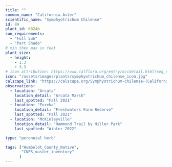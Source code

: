 ```yaml
---
title: ""
common_name: "California Aster"
scientific_name: "Symphyotrichum Chilense"
id: 89
plant_id: 6824b
sun_requirements:
  - "Full Sun"
  - "Part Shade"
# min then max in feet
plant_size:
  - height: 
    - 1.3
    - 3.3
# icon attribution: https://www.calflora.org/entry/occdetail.html?seq_num=gp5234 
icon: "/assets/images/plants/symphyotrichum_chilense_icon.jpg" 
calscape_link: "https://calscape.org/Symphyotrichum-chilense-(California-Aster)"
observations: 
  - location: "Arcata"
    location_detail: "Arcata Marsh"
    last_spotted: "Fall 2021"
  - location: "Eureka"
    location_detail: "Freshwaters Farm Reserve"
    last_spotted: "Fall 2021"
  - location: "McKinleyville"
    location_detail: "Hammond Trail by Hiller Park" 
    last_spotted: "Winter 2022"

type: "perennial herb"

tags: ["Humboldt_County_Native",
       "CNPS_master_inventory"
      ]
---
```


